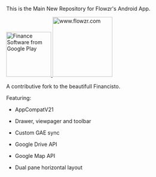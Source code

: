 This is the Main New Repository for Flowzr's Android App.

<a href="https://play.google.com/store/apps/details?id=com.flowzr">
<img src="https://developer.android.com/images/brand/en_generic_rgb_wo_60.png" width="120" alt="Finance Software from Google Play">
</a>
<img class="" id="logo-flowzr" src="http://www.flowzr.com/static/img/logo-big2.png" width="160" alt="www.flowzr.com">


A contributive fork to the beautifull Financisto.


Featuring:

- AppCompatV21

- Drawer, viewpager and toolbar

- Custom GAE sync

- Google Drive API

- Google Map API

- Dual pane horizontal layout
